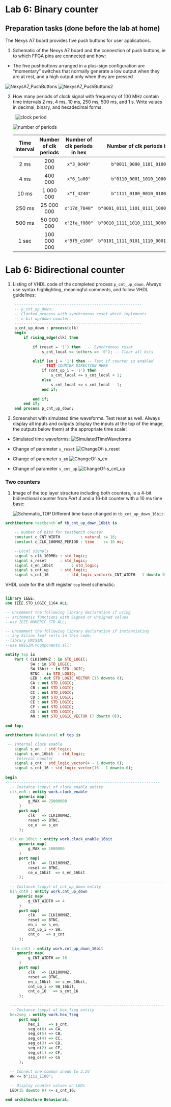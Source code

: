 # Lab 6: Binary counter
## Preparation tasks (done before the lab at home)

The Nexys A7 board provides five push buttons for user applications.

1. Schematic of the Nexys A7 board and the connection of push buttons, ie to which FPGA pins are connected and how:
- The five pushbuttons arranged in a plus-sign configuration are “momentary” switches that normally generate a low output when they are at rest, and a high output only when they are pressed

![NexysA7_PushButtons](https://user-images.githubusercontent.com/99497162/158903399-ff7f4a10-ea12-4d95-b27f-8ccf436432fd.png)
![NexysA7_PushButtons2](https://user-images.githubusercontent.com/99497162/158903651-4ae78e81-86ce-4982-b52c-5b997dea602d.png)


2. How many periods of clock signal with frequency of 100&nbsp;MHz contain time intervals 2&nbsp;ms, 4&nbsp;ms, 10&nbsp;ms, 250&nbsp;ms, 500&nbsp;ms, and 1&nbsp;s. Write values in decimal, binary, and hexadecimal forms.

   &nbsp;
   ![clock period](images/freq.png)
   &nbsp;

   ![number of periods](images/periods.png)
   &nbsp;
   <!--
   https://editor.codecogs.com/
   T_{clk}=\frac{1}{f_{clk}}=
   \textup{number of clk period} = \frac{\textup{time interval}}{T_{clk}}=
   -->

   | **Time interval** | **Number of clk periods** | **Number of clk periods in hex** | **Number of clk periods in binary** |
   | :-: | :-: | :-: | :-: |
   | 2&nbsp;ms | 200 000 | `x"3_0d40"` | `b"0011_0000_1101_0100_0000"` |
   | 4&nbsp;ms | 400 000 | `x"6_1a80"` | `b"0110_0001_1010_1000_0000"` |
   | 10&nbsp;ms | 1 000 000 | `x"f_4240"` | `b"1111_0100_0010_0100_0000"` |
   | 250&nbsp;ms | 25 000 000 | `x"17d_7840"` | `b"0001_0111_1101_0111_1000_0100_0000"` |
   | 500&nbsp;ms | 50 000 000 | `x"2fa_f080"` | `b"0010_1111_1010_1111_0000_1000_0000"` |
   | 1&nbsp;sec | 100 000 000 | `x"5f5_e100"` | `b"0101_1111_0101_1110_0001_0000_0000"` |

<a name="part1"></a>

# Lab 6: Bidirectional counter

1. Listing of VHDL code of the completed process `p_cnt_up_down`. Always use syntax highlighting, meaningful comments, and follow VHDL guidelines:

```vhdl
    --------------------------------------------------------
    -- p_cnt_up_down:
    -- Clocked process with synchronous reset which implements
    -- n-bit up/down counter.
    --------------------------------------------------------
    p_cnt_up_down : process(clk)
    begin
        if rising_edge(clk) then
        
            if (reset = '1') then   -- Synchronous reset
                s_cnt_local <= (others => '0'); -- Clear all bits

            elsif (en_i = '1') then -- Test if counter is enabled
               -- TEST COUNTER DIRECTION HERE
                if (cnt_up_i = '1') then
                    s_cnt_local <= s_cnt_local + 1;
                else 
                    s_cnt_local <= s_cnt_local - 1;  
                end if;     
            
            end if;
        end if;
    end process p_cnt_up_down;
```

2. Screenshot with simulated time waveforms. Test reset as well. Always display all inputs and outputs (display the inputs at the top of the image, the outputs below them) at the appropriate time scale!
 - Simulated time waveforms:
 ![SimulatedTimeWaveforms](images/SimulatedTimeWaveforms.png)

- Change of parameter `s_reset` 
![ChangeOf-s_reset](images/ChangeOf-s_reset.png)

- Change of parameter `s_en` 
![ChangeOf-s_en](images/ChangeOf-s_en.png)

- Change of parameter `s_cnt_up` 
![ChangeOf-s_cnt_up](images/ChangeOf-s_cnt_up.png)
### Two counters

1. Image of the top layer structure including both counters, ie a 4-bit bidirectional counter from *Part 4* and a 16-bit counter with a 10 ms time base:

   ![Schematic_TOP](images/Schematic_TOP.png)
Different time base changed in `tb_cnt_up_down_16bit`:
```vhdl
architecture testbench of tb_cnt_up_down_16bit is

    -- Number of bits for testbench counter
    constant c_CNT_WIDTH         : natural := 16;
    constant c_CLK_100MHZ_PERIOD : time    := 10 ms;

    --Local signals
    signal s_clk_100MHz : std_logic;
    signal s_reset      : std_logic;
    signal s_en_16bit        : std_logic;
    signal s_cnt_up     : std_logic;
    signal s_cnt_16        : std_logic_vector(c_CNT_WIDTH - 1 downto 0);
```

VHDL code for the shift register `top` level schematic:
```vhdl

library IEEE;
use IEEE.STD_LOGIC_1164.ALL;

-- Uncomment the following library declaration if using
-- arithmetic functions with Signed or Unsigned values
--use IEEE.NUMERIC_STD.ALL;

-- Uncomment the following library declaration if instantiating
-- any Xilinx leaf cells in this code.
--library UNISIM;
--use UNISIM.VComponents.all;

entity top is
    Port ( CLK100MHZ : in STD_LOGIC;
           SW : in STD_LOGIC;
           SW_16bit : in STD_LOGIC;
           BTNC : in STD_LOGIC; 
           LED : out STD_LOGIC_VECTOR (15 downto 0);
           CA : out STD_LOGIC;
           CB : out STD_LOGIC;
           CC : out STD_LOGIC;
           CD : out STD_LOGIC;
           CE : out STD_LOGIC;
           CF : out STD_LOGIC;
           CG : out STD_LOGIC;
           AN : out STD_LOGIC_VECTOR (7 downto 0));
           
end top;

architecture Behavioral of top is

 -- Internal clock enable
    signal s_en  : std_logic;
    signal s_en_16bit  : std_logic;
  -- Internal counter
    signal s_cnt : std_logic_vector(4 - 1 downto 0);
    signal s_cnt_16 : std_logic_vector(16 - 1 downto 0);
    
begin
--------------------------------------------------------------------
  -- Instance (copy) of clock_enable entity
  clk_en0 : entity work.clock_enable
      generic map(
          g_MAX => 25000000
      )
      port map(
          clk   => CLK100MHZ,
          reset => BTNC,
          ce_o  => s_en
      );
      
  clk_en_16bit : entity work.clock_enable_16bit
      generic map(
          g_MAX => 1000000
      )
      port map(
          clk   => CLK100MHZ,
          reset => BTNC,
          ce_o_16bit  => s_en_16bit
      );
  --------------------------------------------------------------------
  -- Instance (copy) of cnt_up_down entity
  bin_cnt0 : entity work.cnt_up_down
     generic map(
          g_CNT_WIDTH => 4
      )
      port map(
          clk   => CLK100MHZ,
          reset => BTNC,
          en_i  => s_en,
          cnt_up_i => SW,
          cnt_o   => s_cnt
      );
      
   bin_cnt1 : entity work.cnt_up_down_16bit
     generic map(
          g_CNT_WIDTH => 16
      )
      port map(
          clk   => CLK100MHZ,
          reset => BTNC,
          en_i_16bit  => s_en_16bit,
          cnt_up_i => SW_16bit,
          cnt_o_16   => s_cnt_16
      );     

  --------------------------------------------------------------------
  -- Instance (copy) of hex_7seg entity
  hex2seg : entity work.hex_7seg
      port map(
          hex_i    => s_cnt,
          seg_o(6) => CA,
          seg_o(5) => CB,
          seg_o(4) => CC,
          seg_o(3) => CD,
          seg_o(2) => CE,
          seg_o(1) => CF,
          seg_o(0) => CG
      );
  
  -- Connect one common anode to 3.3V
  AN <= b"1111_1100";

  -- Display counter values on LEDs
  LED(15 downto 0) <= s_cnt_16;

end architecture Behavioral;

```
